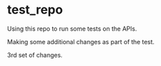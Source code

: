 # test_repo
Using this repo to run some tests on the APIs. 

Making some additional changes as part of the test.

3rd set of changes.

